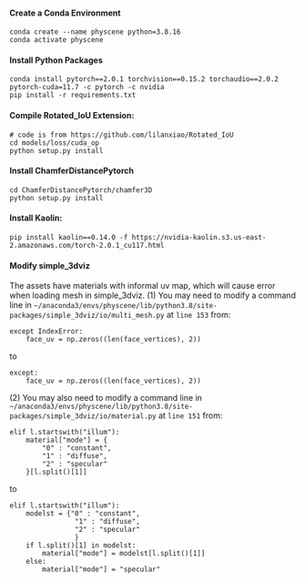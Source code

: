 
#### Create a Conda Environment
```
conda create --name physcene python=3.8.16
conda activate physcene
```
#### Install Python Packages
```
conda install pytorch==2.0.1 torchvision==0.15.2 torchaudio==2.0.2 pytorch-cuda=11.7 -c pytorch -c nvidia
pip install -r requirements.txt
```

#### Compile Rotated_IoU Extension:   
```
# code is from https://github.com/lilanxiao/Rotated_IoU
cd models/loss/cuda_op
python setup.py install
```

#### Install ChamferDistancePytorch
```
cd ChamferDistancePytorch/chamfer3D
python setup.py install
```

#### Install Kaolin:
```
pip install kaolin==0.14.0 -f https://nvidia-kaolin.s3.us-east-2.amazonaws.com/torch-2.0.1_cu117.html
```

#### Modify simple_3dviz
The assets have materials with informal uv map, which will cause error when loading mesh in simple_3dviz.
(1) You may need to modify a command line in  ```~/anaconda3/envs/physcene/lib/python3.8/site-packages/simple_3dviz/io/multi_mesh.py``` at ```line 153``` from:
```
except IndexError:
    face_uv = np.zeros((len(face_vertices), 2))
```
to
```
except:
    face_uv = np.zeros((len(face_vertices), 2))
```

(2) You may also need to modify a command line in  ```~/anaconda3/envs/physcene/lib/python3.8/site-packages/simple_3dviz/io/material.py``` at ```line 151``` from:
```
elif l.startswith("illum"):
    material["mode"] = {
        "0" : "constant",
        "1" : "diffuse",
        "2" : "specular"
    }[l.split()[1]]
```
to
```
elif l.startswith("illum"):
    modelst = {"0" : "constant",
                "1" : "diffuse",
                "2" : "specular"
                }
    if l.split()[1] in modelst:
        material["mode"] = modelst[l.split()[1]]
    else:
        material["mode"] = "specular"
```

